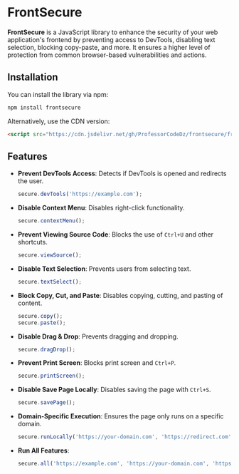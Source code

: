 # FrontSecure
**FrontSecure** is a JavaScript library to enhance the security of your web application's frontend by preventing access to DevTools, disabling text selection, blocking copy-paste, and more. It ensures a higher level of protection from common browser-based vulnerabilities and actions.

## Installation
You can install the library via npm:
```bash
npm install frontsecure
```
Alternatively, use the CDN version:
```html
<script src="https://cdn.jsdelivr.net/gh/ProfessorCodeDz/frontsecure/frontsecure.js"></script>
```

## Features
- **Prevent DevTools Access**: Detects if DevTools is opened and redirects the user.
    ```js
    secure.devTools('https://example.com');
    ```
- **Disable Context Menu**: Disables right-click functionality.
    ```js
    secure.contextMenu();
    ```
- **Prevent Viewing Source Code**: Blocks the use of `Ctrl+U` and other shortcuts.
    ```js
    secure.viewSource();
    ```
- **Disable Text Selection**: Prevents users from selecting text.
    ```js
    secure.textSelect();
    ```
- **Block Copy, Cut, and Paste**: Disables copying, cutting, and pasting of content.
    ```js
    secure.copy();
    secure.paste();
    ```
- **Disable Drag & Drop**: Prevents dragging and dropping.
    ```js
    secure.dragDrop();
    ```
- **Prevent Print Screen**: Blocks print screen and `Ctrl+P`.
    ```js
    secure.printScreen();
    ```
- **Disable Save Page Locally**: Disables saving the page with `Ctrl+S`.
    ```js
    secure.savePage();
    ```
- **Domain-Specific Execution**: Ensures the page only runs on a specific domain.
    ```js
    secure.runLocally('https://your-domain.com', 'https://redirect.com');
    ```
- **Run All Features**:
    ```js
    secure.all('https://example.com', 'https://your-domain.com', 'https://example.com');
    ```    
